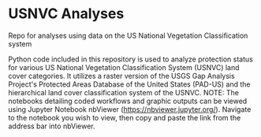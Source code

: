 # USNVC Analyses
Repo for analyses using data on the US National Vegetation Classification system

Python code included in this repository is used to analyze protection status for various US National Vegetation Classification System (USNVC) land cover categories. It utilizes a raster version of the USGS Gap Analysis Project's Protected Areas Database of the United States (PAD-US) and the hierarchical land cover classification system of the USNVC.
NOTE: The notebooks detailing coded workflows and graphic outputs can be viewed using Jupyter Notebook nbViewer (https://nbviewer.jupyter.org/). Navigate to the notebook you wish to view, then copy and paste the link from the address bar into nbViewer.
